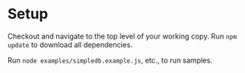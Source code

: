 Setup
=====

Checkout and navigate to the top level of your working copy. Run `npm update` to download all dependencies.

Run `node examples/simpledb.example.js`, etc., to run samples.
